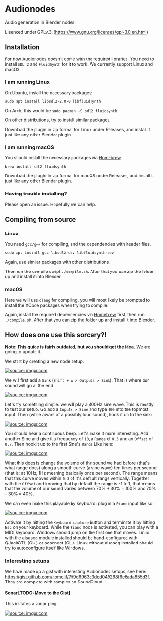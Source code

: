 # Audionodes

Audio generation in Blender nodes.

Lisenced under GPLv.3. (https://www.gnu.org/licenses/gpl-3.0.en.html)

## Installation

For now Audionodes doesn't come with the required libraries. You need to install `SDL 2` and `FluidSynth` for it to work.
We currently support Linux and macOS.

### I am running Linux

On Ubuntu, install the necessary packages:

```
sudo apt install libsdl2-2.0-0 libfluidsynth
```

On Arch, this would be `sudo pacman -S sdl2 fluidsynth`.

On other distributions, try to install similar packages.

Download the plugin in zip format for Linux under Releases,
and install it just like any other Blender plugin.

### I am running macOS

You should install the necessary packages via [Homebrew](https://brew.sh/).

```
brew install sdl2 fluidsynth
```

Download the plugin in zip format for macOS under Releases,
and install it just like any other Blender plugin.

### Having trouble installing?

Please open an issue. Hopefully we can help.

## Compiling from source

### Linux

You need `gcc/g++` for compiling, and the dependencies with header files.

```
sudo apt install gcc libsdl2-dev libfluidsynth-dev
```

Again, use similar packages with other distributions.

Then run the compile script `./compile.sh`. After that you can zip the folder up and install it into Blender.

### macOS

Here we will use `clang` for compiling, you will most likely be prompted to install the XCode packages when trying to compile.

Again, install the required dependencies via [Homebrew](https://brew.sh/) first, then run `./compile.sh`.
After that you can zip the folder up and install it into Blender.

## How does one use this sorcery?!
**Note: This guide is fairly outdated, but you should get the idea.**
We are going to update it.

We start by creating a new node setup:

<a href="http://imgur.com/pz2aQMr"><img src="http://i.imgur.com/pz2aQMr.png" title="source: imgur.com" /></a>

We will first add a `Sink` (`Shift + A > Outputs > Sink`). That is where our sound will go at the end.

<a href="http://imgur.com/vsMk0Ez"><img src="http://i.imgur.com/vsMk0Ez.png" title="source: imgur.com" /></a>

Let's try something simple: we will play a 400Hz sine wave. This is mostly to test our setup. Go add a `Inputs > Sine` and type `400` into the topmost input. Then (while aware of a possibly loud sound), hook it up to the sink:

<a href="http://imgur.com/kXsd1sT"><img src="http://i.imgur.com/kXsd1sT.png" title="source: imgur.com" /></a>

You should hear a continuous beep. Let's make it more interesting. Add another Sine and give it a frequency of `10`, a `Range` of `0.3` and an `Offset` of `0.7`. Then hook it up to the first Sine's `Range` Like here:

<a href="http://imgur.com/z77ttYf"><img src="http://i.imgur.com/z77ttYf.png" title="source: imgur.com" /></a>

What this does is change the volume of the sound we had before (that's what range does) along a smooth curve (a sine wave) ten times per second (that is: at 10Hz, 1Hz meaning basically once per second). The range means that this curve moves within `0.3` of it's default range vertically. Together with the `Offset` and knowing that by default the range is -1 to 1, that means that the volume of our sound varies between 70% + 30% = 100% and 70% - 30% = 40%.

We can even make this playable by keyboard: plug in a `Piano` input like so:

<a href="http://imgur.com/yG1n4Rf"><img src="http://i.imgur.com/yG1n4Rf.png" title="source: imgur.com" /></a>

Activate it by hitting the `Keyboard capture` button and terminate it by hitting `Esc` on your keyboard. While the `Piano` node is activated, you can play with a MIDI keyboard. Windows should jump on the first one that moves. Linux with the alsaseq module installed should be hand-configured with QJackCTL (GUI) or aconnect (CLI). Linux without alsaseq installed should try to autoconfigure itself like Windows.

### Interesting setups

We have made up a gist with interesting Audionodes setups, see here: https://gist.github.com/nomelif/759d6963c3ded049268f6e6ada855d3f. They are complete with samples on SoundCloud.

#### Sonar [TODO: Move to the Gist]

This imitates a sonar ping:

<a href="http://imgur.com/T7KP32w"><img src="http://i.imgur.com/T7KP32w.png" title="source: imgur.com" /></a>
